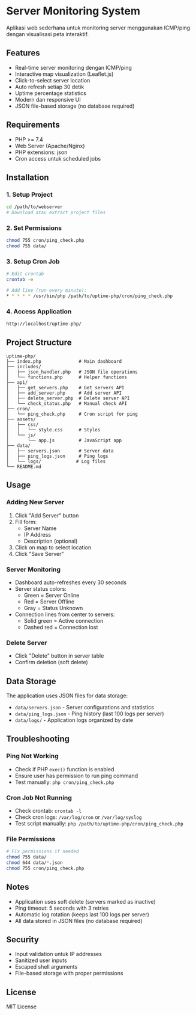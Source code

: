 # Server Monitoring System

Aplikasi web sederhana untuk monitoring server menggunakan ICMP/ping dengan visualisasi peta interaktif.

## Features

- Real-time server monitoring dengan ICMP/ping
- Interactive map visualization (Leaflet.js)
- Click-to-select server location
- Auto refresh setiap 30 detik
- Uptime percentage statistics
- Modern dan responsive UI
- JSON file-based storage (no database required)

## Requirements

- PHP >= 7.4
- Web Server (Apache/Nginx)
- PHP extensions: json
- Cron access untuk scheduled jobs

## Installation

### 1. Setup Project
```bash
cd /path/to/webserver
# Download atau extract project files
```

### 2. Set Permissions
```bash
chmod 755 cron/ping_check.php
chmod 755 data/
```

### 3. Setup Cron Job
```bash
# Edit crontab
crontab -e

# Add line (run every minute):
* * * * * /usr/bin/php /path/to/uptime-php/cron/ping_check.php
```

### 4. Access Application
```
http://localhost/uptime-php/
```

## Project Structure

```
uptime-php/
├── index.php              # Main dashboard
├── includes/
│   ├── json_handler.php   # JSON file operations
│   └── functions.php      # Helper functions
├── api/
│   ├── get_servers.php    # Get servers API
│   ├── add_server.php     # Add server API
│   ├── delete_server.php  # Delete server API
│   └── check_status.php   # Manual check API
├── cron/
│   └── ping_check.php     # Cron script for ping
├── assets/
│   ├── css/
│   │   └── style.css      # Styles
│   └── js/
│       └── app.js         # JavaScript app
├── data/
│   ├── servers.json       # Server data
│   ├── ping_logs.json     # Ping logs
│   └── logs/             # Log files
└── README.md
```

## Usage

### Adding New Server
1. Click "Add Server" button
2. Fill form:
   - Server Name
   - IP Address
   - Description (optional)
3. Click on map to select location
4. Click "Save Server"

### Server Monitoring
- Dashboard auto-refreshes every 30 seconds
- Server status colors:
  - Green = Server Online
  - Red = Server Offline  
  - Gray = Status Unknown
- Connection lines from center to servers:
  - Solid green = Active connection
  - Dashed red = Connection lost

### Delete Server
- Click "Delete" button in server table
- Confirm deletion (soft delete)

## Data Storage

The application uses JSON files for data storage:

- `data/servers.json` - Server configurations and statistics
- `data/ping_logs.json` - Ping history (last 100 logs per server)
- `data/logs/` - Application logs organized by date

## Troubleshooting

### Ping Not Working
- Check if PHP `exec()` function is enabled
- Ensure user has permission to run ping command
- Test manually: `php cron/ping_check.php`

### Cron Job Not Running
- Check crontab: `crontab -l`
- Check cron logs: `/var/log/cron` or `/var/log/syslog`
- Test script manually: `php /path/to/uptime-php/cron/ping_check.php`

### File Permissions
```bash
# Fix permissions if needed
chmod 755 data/
chmod 644 data/*.json
chmod 755 cron/ping_check.php
```

## Notes

- Application uses soft delete (servers marked as inactive)
- Ping timeout: 5 seconds with 3 retries
- Automatic log rotation (keeps last 100 logs per server)
- All data stored in JSON files (no database required)

## Security

- Input validation untuk IP addresses
- Sanitized user inputs
- Escaped shell arguments
- File-based storage with proper permissions

## License

MIT License